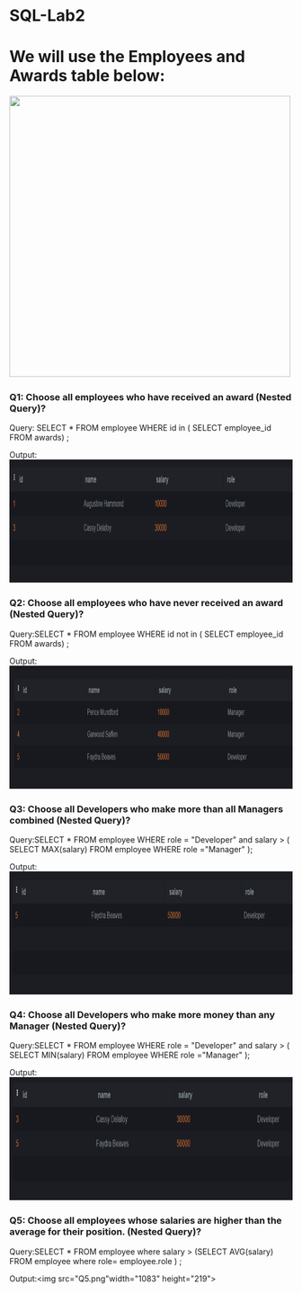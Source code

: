 # SQL-Lab2

# We will use the Employees and Awards table below:

 <img src="Lab2.png" width="500" height="500">

### Q1: Choose all employees who have received an award (Nested Query)?
Query: SELECT *
 FROM employee 
 WHERE id in ( SELECT employee_id 
             FROM awards) ; 

Output:<img src="Q1.png" width="1083" height="219"> 
 

### Q2: Choose all employees who have never received an award (Nested Query)?
Query:SELECT *
FROM employee 
WHERE id not in ( SELECT employee_id 
             FROM awards) ; 

Output:<img src="Q2.png" width="1083" height="219"> 

 
### Q3: Choose all Developers who make more than all Managers combined (Nested Query)?
Query:SELECT *
FROM employee
WHERE role = "Developer" and salary > ( SELECT MAX(salary)
                FROM employee
                WHERE role ="Manager" ); 

Output:<img src="Q3.png" width="1083" height="219"> 

 
### Q4: Choose all Developers who make more money than any Manager (Nested Query)?
Query:SELECT *
FROM employee
WHERE role = "Developer" and salary > ( SELECT MIN(salary)
                FROM employee
                WHERE role ="Manager" );

Output:<img src="Q4.png" width="1083" height="219">

 
### Q5: Choose all employees whose salaries are higher than the average for their position. (Nested Query)?
Query:SELECT *
FROM employee 
where salary > (SELECT AVG(salary)
                FROM employee 
                where role= employee.role ) ;

Output:<img src="Q5.png"width="1083" height="219">
